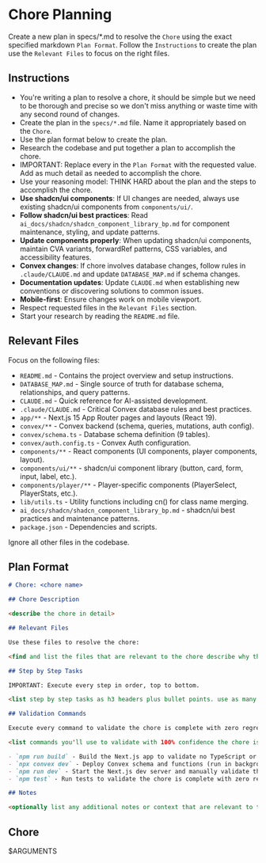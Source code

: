 # Chore Planning

Create a new plan in specs/\*.md to resolve the `Chore` using the exact specified markdown `Plan Format`. Follow the `Instructions` to create the plan use the `Relevant Files` to focus on the right files.

## Instructions

- You're writing a plan to resolve a chore, it should be simple but we need to be thorough and precise so we don't miss anything or waste time with any second round of changes.
- Create the plan in the `specs/*.md` file. Name it appropriately based on the `Chore`.
- Use the plan format below to create the plan.
- Research the codebase and put together a plan to accomplish the chore.
- IMPORTANT: Replace every <placeholder> in the `Plan Format` with the requested value. Add as much detail as needed to accomplish the chore.
- Use your reasoning model: THINK HARD about the plan and the steps to accomplish the chore.
- **Use shadcn/ui components**: If UI changes are needed, always use existing shadcn/ui components from `components/ui/`.
- **Follow shadcn/ui best practices**: Read `ai_docs/shadcn/shadcn_component_library_bp.md` for component maintenance, styling, and update patterns.
- **Update components properly**: When updating shadcn/ui components, maintain CVA variants, forwardRef patterns, CSS variables, and accessibility features.
- **Convex changes**: If chore involves database changes, follow rules in `.claude/CLAUDE.md` and update `DATABASE_MAP.md` if schema changes.
- **Documentation updates**: Update `CLAUDE.md` when establishing new conventions or discovering solutions to common issues.
- **Mobile-first**: Ensure changes work on mobile viewport.
- Respect requested files in the `Relevant Files` section.
- Start your research by reading the `README.md` file.

## Relevant Files

Focus on the following files:

- `README.md` - Contains the project overview and setup instructions.
- `DATABASE_MAP.md` - Single source of truth for database schema, relationships, and query patterns.
- `CLAUDE.md` - Quick reference for AI-assisted development.
- `.claude/CLAUDE.md` - Critical Convex database rules and best practices.
- `app/**` - Next.js 15 App Router pages and layouts (React 19).
- `convex/**` - Convex backend (schema, queries, mutations, auth config).
- `convex/schema.ts` - Database schema definition (9 tables).
- `convex/auth.config.ts` - Convex Auth configuration.
- `components/**` - React components (UI components, player components, layout).
- `components/ui/**` - shadcn/ui component library (button, card, form, input, label, etc.).
- `components/player/**` - Player-specific components (PlayerSelect, PlayerStats, etc.).
- `lib/utils.ts` - Utility functions including cn() for class name merging.
- `ai_docs/shadcn/shadcn_component_library_bp.md` - shadcn/ui best practices and maintenance patterns.
- `package.json` - Dependencies and scripts.

Ignore all other files in the codebase.

## Plan Format

```md
# Chore: <chore name>

## Chore Description

<describe the chore in detail>

## Relevant Files

Use these files to resolve the chore:

<find and list the files that are relevant to the chore describe why they are relevant in bullet points. If there are new files that need to be created to accomplish the chore, list them in an h3 'New Files' section.>

## Step by Step Tasks

IMPORTANT: Execute every step in order, top to bottom.

<list step by step tasks as h3 headers plus bullet points. use as many h3 headers as needed to accomplish the chore. Order matters, start with the foundational shared changes required to fix the chore then move on to the specific changes required to fix the chore. Your last step should be running the `Validation Commands` to validate the chore is complete with zero regressions.>

## Validation Commands

Execute every command to validate the chore is complete with zero regressions.

<list commands you'll use to validate with 100% confidence the chore is complete with zero regressions. every command must execute without errors so be specific about what you want to run to validate the chore is complete with zero regressions. Don't validate with curl commands.>

- `npm run build` - Build the Next.js app to validate no TypeScript or build errors
- `npx convex dev` - Deploy Convex schema and functions (run in background)
- `npm run dev` - Start the Next.js dev server and manually validate the chore is complete
- `npm test` - Run tests to validate the chore is complete with zero regressions (if tests exist)

## Notes

<optionally list any additional notes or context that are relevant to the chore that will be helpful to the developer>
```

## Chore

$ARGUMENTS
